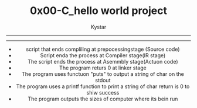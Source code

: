 <html>
<body>
<header>
<h1> 0x00-C_hello world project</h1>
<p img src="/storage/emulated/0/Download/images (42).jpeg" alt="cimage" witdh=50px > Kystar</p>
<hr><hr>
<section>
<p>
<ul>
<li> script that ends compliling at prepocessingstage (Source code)</li>
<li> Script enda the process at Compiler stage(IR stage)</li>
<li> The script ends the process at Asemmbly stage(Actuon code)</li>
<li> The program returs 0 at linker stage</li>
<li> The program uses functuon "puts" to output a string of char on the stdout</li>
<li> The program uses a printf function to print a string of char return is 0 to shiw success</li>
<li> The program outputs the sizes of computer where its bein run</li>
</ul>
</p>
</section>
</body>
</html>

